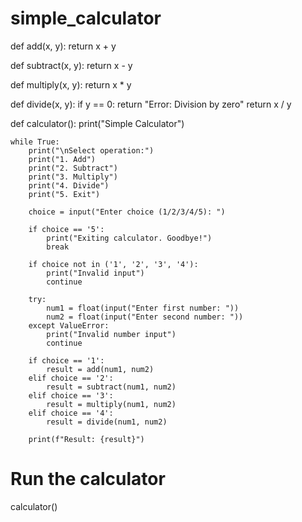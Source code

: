 # simple_calculator
 def add(x, y):
    return x + y

def subtract(x, y):
    return x - y

def multiply(x, y):
    return x * y

def divide(x, y):
    if y == 0:
        return "Error: Division by zero"
    return x / y

def calculator():
    print("Simple Calculator")

    while True:
        print("\nSelect operation:")
        print("1. Add")
        print("2. Subtract")
        print("3. Multiply")
        print("4. Divide")
        print("5. Exit")

        choice = input("Enter choice (1/2/3/4/5): ")

        if choice == '5':
            print("Exiting calculator. Goodbye!")
            break

        if choice not in ('1', '2', '3', '4'):
            print("Invalid input")
            continue

        try:
            num1 = float(input("Enter first number: "))
            num2 = float(input("Enter second number: "))
        except ValueError:
            print("Invalid number input")
            continue

        if choice == '1':
            result = add(num1, num2)
        elif choice == '2':
            result = subtract(num1, num2)
        elif choice == '3':
            result = multiply(num1, num2)
        elif choice == '4':
            result = divide(num1, num2)

        print(f"Result: {result}")

# Run the calculator
calculator()
